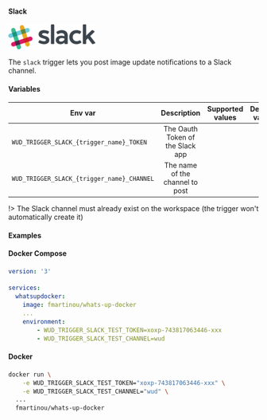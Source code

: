 #### Slack
![logo](slack.png)

The ```slack``` trigger lets you post image update notifications to a Slack channel.

#### Variables

| Env var                                        | Description                      | Supported values | Default value |
| ---------------------------------------------- |:--------------------------------:|:----------------:|:-------------:| 
| ```WUD_TRIGGER_SLACK_{trigger_name}_TOKEN```   | The Oauth Token of the Slack app |                  |               |
| ```WUD_TRIGGER_SLACK_{trigger_name}_CHANNEL``` | The name of the channel to post  |                  |               |

!> The Slack channel must already exist on the workspace (the trigger won't automatically create it)

#### Examples

<!-- tabs:start -->
#### **Docker Compose**
```yaml
version: '3'

services:
  whatsupdocker:
    image: fmartinou/whats-up-docker
    ...
    environment:
        - WUD_TRIGGER_SLACK_TEST_TOKEN=xoxp-743817063446-xxx
        - WUD_TRIGGER_SLACK_TEST_CHANNEL=wud
```

#### **Docker**
```bash
docker run \
    -e WUD_TRIGGER_SLACK_TEST_TOKEN="xoxp-743817063446-xxx" \
    -e WUD_TRIGGER_SLACK_TEST_CHANNEL="wud" \
  ...
  fmartinou/whats-up-docker
```
<!-- tabs:end -->
